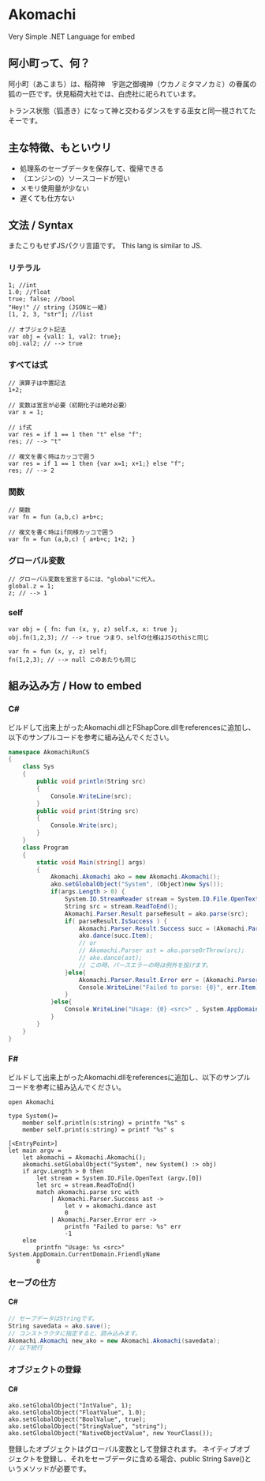 # Akomachi

Very Simple .NET Language for embed

## 阿小町って、何？

阿小町（あこまち）は、稲荷神　宇迦之御魂神（ウカノミタマノカミ）の眷属の狐の一匹です。伏見稲荷大社では、白虎社に祀られています。

トランス状態（狐憑き）になって神と交わるダンスをする巫女と同一視されてたそーです。

## 主な特徴、もといウリ

 - 処理系のセーブデータを保存して、復帰できる
 - （エンジンの）ソースコードが短い
 - メモリ使用量が少ない
 - 遅くても仕方ない

## 文法 / Syntax

またこりもせずJSパクリ言語です。 This lang is similar to JS.

### リテラル

```
1; //int
1.0; //float
true; false; //bool
"Hey!" // string (JSONと一緒)
[1, 2, 3, "str"]; //list

// オブジェクト記法
var obj = {val1: 1, val2: true};
obj.val2; // --> true
```

### すべては式

```
// 演算子は中置記法
1+2;

// 変数は宣言が必要（初期化子は絶対必要）
var x = 1;

// if式
var res = if 1 == 1 then "t" else "f";
res; // --> "t"

// 複文を書く時はカッコで囲う
var res = if 1 == 1 then {var x=1; x+1;} else "f";
res; // --> 2
```

### 関数

```
// 関数
var fn = fun (a,b,c) a+b+c;

// 複文を書く時はif同様カッコで囲う
var fn = fun (a,b,c) { a+b+c; 1+2; }
```

### グローバル変数

```
// グローバル変数を宣言するには、"global"に代入。
global.z = 1;
z; // --> 1
```

### self

```
var obj = { fn: fun (x, y, z) self.x, x: true };
obj.fn(1,2,3); // --> true つまり、selfの仕様はJSのthisと同じ

var fn = fun (x, y, z) self;
fn(1,2,3); // --> null このあたりも同じ
```

## 組み込み方 / How to embed

### C#

ビルドして出来上がったAkomachi.dllとFShapCore.dllをreferencesに追加し、以下のサンプルコードを参考に組み込んでください。

````C#
namespace AkomachiRunCS
{
    class Sys
    {
        public void println(String src)
        {
            Console.WriteLine(src);
        }
        public void print(String src)
        {
            Console.Write(src);
        }
    }
    class Program
    {
        static void Main(string[] args)
        {
            Akomachi.Akomachi ako = new Akomachi.Akomachi();
            ako.setGlobalObject("System", (Object)new Sys());
            if(args.Length > 0) {
                System.IO.StreamReader stream = System.IO.File.OpenText (args[0]);
                String src = stream.ReadToEnd();
                Akomachi.Parser.Result parseResult = ako.parse(src);
                if( parseResult.IsSuccess ) {
                    Akomachi.Parser.Result.Success succ = (Akomachi.Parser.Result.Success)parseResult;
                    ako.dance(succ.Item);
                    // or
                    // Akomachi.Parser ast = ako.parseOrThrow(src);
                    // ako.dance(ast);
                    // この時、パースエラーの時は例外を投げます。
                }else{
                    Akomachi.Parser.Result.Error err = (Akomachi.Parser.Result.Error)parseResult;
                    Console.WriteLine("Failed to parse: {0}", err.Item);
                }
            }else{
                Console.WriteLine("Usage: {0} <src>" , System.AppDomain.CurrentDomain.FriendlyName);
            }
        }
    }
}
````

### F#

ビルドして出来上がったAkomachi.dllをreferencesに追加し、以下のサンプルコードを参考に組み込んでください。

````F#
open Akomachi

type System()=
    member self.println(s:string) = printfn "%s" s
    member self.print(s:string) = printf "%s" s

[<EntryPoint>]
let main argv = 
    let akomachi = Akomachi.Akomachi();
    akomachi.setGlobalObject("System", new System() :> obj)
    if argv.Length > 0 then
        let stream = System.IO.File.OpenText (argv.[0])
        let src = stream.ReadToEnd()
        match akomachi.parse src with
            | Akomachi.Parser.Success ast ->
                let v = akomachi.dance ast
                0
            | Akomachi.Parser.Error err ->
                printfn "Failed to parse: %s" err
                -1
    else
        printfn "Usage: %s <src>"  System.AppDomain.CurrentDomain.FriendlyName
        0
````

### セーブの仕方

#### C#

````C#
// セーブデータはStringです。
String savedata = ako.save();
// コンストラクタに指定すると、読み込みます。
Akomachi.Akomachi new_ako = new Akomachi.Akomachi(savedata);
// 以下続行
````

### オブジェクトの登録

#### C#

````F#
ako.setGlobalObject("IntValue", 1);
ako.setGlobalObject("FloatValue", 1.0);
ako.setGlobalObject("BoolValue", true);
ako.setGlobalObject("StringValue", "string");
ako.setGlobalObject("NativeObjectValue", new YourClass());
````

登録したオブジェクトはグローバル変数として登録されます。
ネイティブオブジェクトを登録し、それをセーブデータに含める場合、public String Save()というメソッドが必要です。
